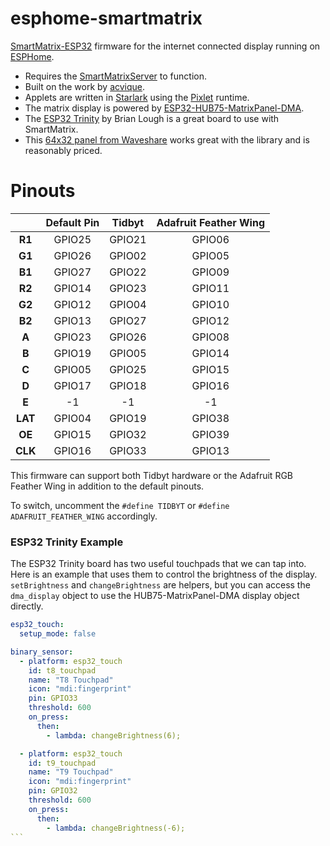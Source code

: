 # esphome-smartmatrix

[SmartMatrix-ESP32](https://github.com/acvigue/SmartMatrix-ESP32) firmware for the internet connected display running on [ESPHome](https://esphome.io/index.html).

* Requires the [SmartMatrixServer](https://github.com/drudge/smart-matrix-server) to function.
* Built on the work by [acvique](https://github.com/acvigue/SmartMatrix-ESP32).
* Applets are written in [Starlark](https://github.com/google/starlark-go/blob/master/doc/spec.md) using the [Pixlet](https://tidbyt.dev/docs/build/build-for-tidbyt) runtime.
* The matrix display is powered by [ESP32-HUB75-MatrixPanel-DMA](https://github.com/mrfaptastic/ESP32-HUB75-MatrixPanel-DMA).
* The [ESP32 Trinity](https://esp32trinity.com/) by Brian Lough is a great board to use with SmartMatrix.
* This [64x32 panel from Waveshare](https://www.waveshare.com/rgb-matrix-p3-64x32.htm?amazon) works great with the library and is reasonably priced.


# Pinouts

|           | Default Pin |       Tidbyt    |    Adafruit Feather Wing  |
|:---------:|:-----------:|:---------------:|:-------------------------:|
|     **R1**    |    GPIO25   |    GPIO21   |          GPIO06       |
|     **G1**    |    GPIO26   |    GPIO02   |          GPIO05       |
|     **B1**    |    GPIO27   |    GPIO22   |          GPIO09       |
|     **R2**    |    GPIO14   |    GPIO23   |          GPIO11       |
|     **G2**    |    GPIO12   |    GPIO04   |          GPIO10       |
|     **B2**    |    GPIO13   |    GPIO27   |          GPIO12       |
|     **A**     |    GPIO23   |    GPIO26   |          GPIO08       |
|     **B**     |    GPIO19   |    GPIO05   |          GPIO14       |
|     **C**     |    GPIO05   |    GPIO25   |          GPIO15       |
|     **D**     |    GPIO17   |    GPIO18   |          GPIO16       |
|     **E**     |    -1       |    -1       |          -1           |
|     **LAT**   |    GPIO04   |    GPIO19   |          GPIO38       |
|     **OE**    |    GPIO15   |    GPIO32   |          GPIO39       |
|     **CLK**   |    GPIO16   |    GPIO33   |          GPIO13       |


This firmware can support both Tidbyt hardware or the Adafruit RGB Feather Wing in addition to the default pinouts.

To switch, uncomment the `#define TIDBYT` or `#define ADAFRUIT_FEATHER_WING` accordingly.


### ESP32 Trinity Example

The ESP32 Trinity board has two useful touchpads that we can tap into. Here is an example that uses them to control the brightness of the display. `setBrightness` and `changeBrightness` are helpers, but you can access the `dma_display` object to use the HUB75-MatrixPanel-DMA display object directly.


````yaml
esp32_touch:
  setup_mode: false

binary_sensor:
  - platform: esp32_touch
    id: t8_touchpad
    name: "T8 Touchpad"
    icon: "mdi:fingerprint"
    pin: GPIO33
    threshold: 600
    on_press:
      then:
        - lambda: changeBrightness(6);

  - platform: esp32_touch
    id: t9_touchpad
    name: "T9 Touchpad"
    icon: "mdi:fingerprint"
    pin: GPIO32
    threshold: 600
    on_press:
      then:
        - lambda: changeBrightness(-6);
```
